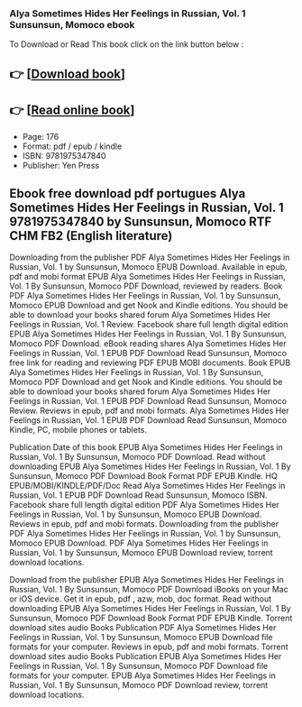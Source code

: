 ### Alya Sometimes Hides Her Feelings in Russian, Vol. 1 Sunsunsun, Momoco ebook

To Download or Read This book click on the link button below :

## 👉  [**[Download book](http://filesbooks.info/download.php?group=book&from=github.com&id=653774&lnk=1064 "Download book")**]

## 👉  [**[Read online book](http://filesbooks.info/download.php?group=book&from=github.com&id=653774&lnk=1064 "Read online book")**]


* Page: 176
* Format: pdf / epub / kindle
* ISBN: 9781975347840
* Publisher: Yen Press



## Ebook free download pdf portugues Alya Sometimes Hides Her Feelings in Russian, Vol. 1 9781975347840 by Sunsunsun, Momoco RTF CHM FB2 (English literature)


Downloading from the publisher PDF Alya Sometimes Hides Her Feelings in Russian, Vol. 1 by Sunsunsun, Momoco EPUB Download. Available in epub, pdf and mobi format EPUB Alya Sometimes Hides Her Feelings in Russian, Vol. 1 By Sunsunsun, Momoco PDF Download, reviewed by readers. Book PDF Alya Sometimes Hides Her Feelings in Russian, Vol. 1 by Sunsunsun, Momoco EPUB Download and get Nook and Kindle editions. You should be able to download your books shared forum Alya Sometimes Hides Her Feelings in Russian, Vol. 1 Review. Facebook share full length digital edition EPUB Alya Sometimes Hides Her Feelings in Russian, Vol. 1 By Sunsunsun, Momoco PDF Download. eBook reading shares Alya Sometimes Hides Her Feelings in Russian, Vol. 1 EPUB PDF Download Read Sunsunsun, Momoco free link for reading and reviewing PDF EPUB MOBI documents. Book EPUB Alya Sometimes Hides Her Feelings in Russian, Vol. 1 By Sunsunsun, Momoco PDF Download and get Nook and Kindle editions. You should be able to download your books shared forum Alya Sometimes Hides Her Feelings in Russian, Vol. 1 EPUB PDF Download Read Sunsunsun, Momoco Review. Reviews in epub, pdf and mobi formats. Alya Sometimes Hides Her Feelings in Russian, Vol. 1 EPUB PDF Download Read Sunsunsun, Momoco Kindle, PC, mobile phones or tablets.

Publication Date of this book EPUB Alya Sometimes Hides Her Feelings in Russian, Vol. 1 By Sunsunsun, Momoco PDF Download. Read without downloading EPUB Alya Sometimes Hides Her Feelings in Russian, Vol. 1 By Sunsunsun, Momoco PDF Download Book Format PDF EPUB Kindle. HQ EPUB/MOBI/KINDLE/PDF/Doc Read Alya Sometimes Hides Her Feelings in Russian, Vol. 1 EPUB PDF Download Read Sunsunsun, Momoco ISBN. Facebook share full length digital edition PDF Alya Sometimes Hides Her Feelings in Russian, Vol. 1 by Sunsunsun, Momoco EPUB Download. Reviews in epub, pdf and mobi formats. Downloading from the publisher PDF Alya Sometimes Hides Her Feelings in Russian, Vol. 1 by Sunsunsun, Momoco EPUB Download. PDF Alya Sometimes Hides Her Feelings in Russian, Vol. 1 by Sunsunsun, Momoco EPUB Download review, torrent download locations.

Download from the publisher EPUB Alya Sometimes Hides Her Feelings in Russian, Vol. 1 By Sunsunsun, Momoco PDF Download iBooks on your Mac or iOS device. Get it in epub, pdf , azw, mob, doc format. Read without downloading EPUB Alya Sometimes Hides Her Feelings in Russian, Vol. 1 By Sunsunsun, Momoco PDF Download Book Format PDF EPUB Kindle. Torrent download sites audio Books Publication PDF Alya Sometimes Hides Her Feelings in Russian, Vol. 1 by Sunsunsun, Momoco EPUB Download file formats for your computer. Reviews in epub, pdf and mobi formats. Torrent download sites audio Books Publication EPUB Alya Sometimes Hides Her Feelings in Russian, Vol. 1 By Sunsunsun, Momoco PDF Download file formats for your computer. EPUB Alya Sometimes Hides Her Feelings in Russian, Vol. 1 By Sunsunsun, Momoco PDF Download review, torrent download locations.





